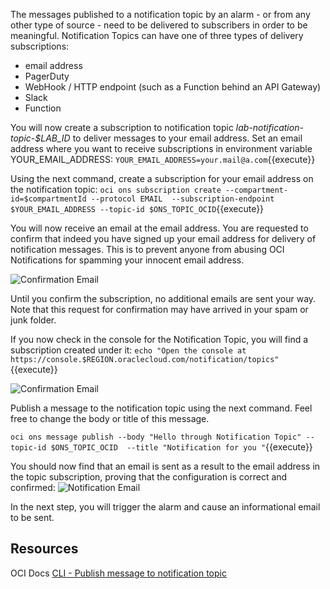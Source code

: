 The messages published to a notification topic by an alarm - or from any other type of source - need to be delivered to subscribers in order to be meaningful. Notification Topics can have one of three types of delivery subscriptions:
* email address 
* PagerDuty
* WebHook / HTTP endpoint (such as a Function behind an API Gateway)
* Slack
* Function

You will now create a subscription to notification topic *lab-notification-topic-$LAB_ID* to deliver messages to your email address. Set an email address where you want to receive subscriptions in environment variable YOUR_EMAIL_ADDRESS: 
`YOUR_EMAIL_ADDRESS=your.mail@a.com`{{execute}}

Using the next command, create a subscription for your email address on the notification topic:
`oci ons subscription create --compartment-id=$compartmentId --protocol EMAIL  --subscription-endpoint $YOUR_EMAIL_ADDRESS --topic-id $ONS_TOPIC_OCID`{{execute}} 

You will now receive an email at the email address. You are requested to confirm that indeed you have signed up your email address for delivery of notification messages. This is to prevent anyone from abusing OCI Notifications for spamming your innocent email address.

![Confirmation Email](/RedExpertAlliance/courses/oci-course/monitoring-metrics-alarms-on-oci/assets/oci-subscription-confirmation.png)

Until you confirm the subscription, no additional emails are sent your way. Note that this request for confirmation may have arrived in your spam or junk folder.

If you now check in the console for the Notification Topic, you will find a subscription created under it:
`echo "Open the console at https://console.$REGION.oraclecloud.com/notification/topics"`{{execute}}

![Confirmation Email](/RedExpertAlliance/courses/oci-course/monitoring-metrics-alarms-on-oci/assets/oci-email-subscription.png)

Publish a message to the notification topic using the next command. Feel free to change the body or title of this message.

`oci ons message publish --body "Hello through Notification Topic" --topic-id $ONS_TOPIC_OCID  --title "Notification for you "`{{execute}}

You should now find that an email is sent as a result to the email address in the topic subscription, proving that the configuration is correct and confirmed:
![Notification Email](/RedExpertAlliance/courses/oci-course/monitoring-metrics-alarms-on-oci/assets/oci-notification-email.png)

In the next step, you will trigger the alarm and cause an informational email to be sent.

## Resources
OCI Docs [CLI - Publish message to notification topic](https://docs.cloud.oracle.com/en-us/iaas/tools/oci-cli/2.9.2/oci_cli_docs/cmdref/ons/message/publish.html)